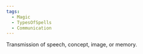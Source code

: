 ```yaml
---
tags:
  - Magic
  - TypesOfSpells
  - Communication
---
```

Transmission of speech, concept, image, or memory.